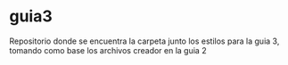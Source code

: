 # guia3
Repositorio donde se encuentra la carpeta junto los estilos para la guia 3, tomando como base los archivos creador en la guia 2
